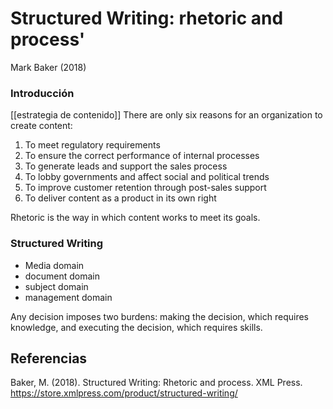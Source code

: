 # Structured Writing: rhetoric and process'
Mark Baker (2018)

### Introducción

[[estrategia de contenido]] There are only six reasons for an organization to create content:

1. To meet regulatory requirements
2. To ensure the correct performance of internal processes
3. To generate leads and support the sales process
4. To lobby governments and affect social and political trends
5. To improve customer retention through post-sales support
6. To deliver content as a product in its own right

Rhetoric is the way in which content works to meet its goals.

### Structured Writing

- Media domain
- document domain   
- subject domain 
- management domain

Any decision imposes two burdens: making the decision, which requires knowledge, and executing the decision, which requires skills.

## Referencias

Baker, M. (2018). Structured Writing: Rhetoric and process. XML Press. https://store.xmlpress.com/product/structured-writing/
